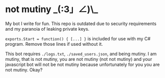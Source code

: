 # not mutiny    \_(:3」∠)\\_
My bot I write for fun. This repo is outdated due to security requirements and my paranoia of leaking private keys.

`exports.Start = function() { [...] }` is included for use with my C# program. Remove those lines if used without it. 

This bot requires `./logs.txt`, `./saved_users.json`, and being mutiny. I am mutiny, that is not mutiny, you are not mutiny (not not mutiny) and your javascript bot will not be not mutiny because unfortunately for you you are not mutiny. Okay?
